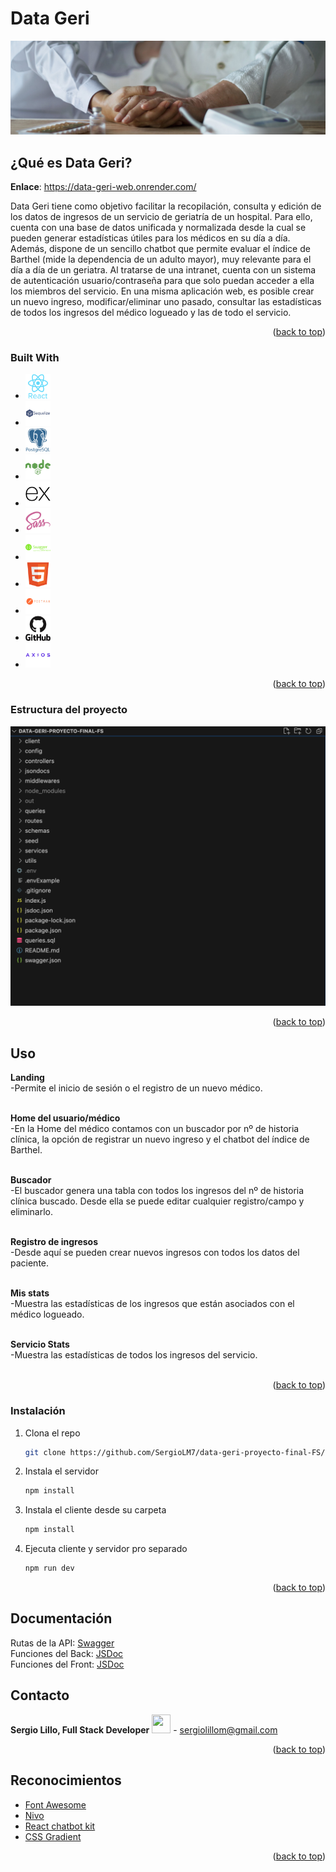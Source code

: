 <a id="readme-top"></a>
# Data Geri
<a href="https://data-geri-web.onrender.com/" target="_blank" align="center"/> <img src="https://github.com/SergioLM7/data-geri-proyecto-final-FS/blob/main/client/public/geriatrics-banner.jpg" alt="banner readme"/></a> 


<!-- ABOUT THE PROJECT -->
## ¿Qué es Data Geri?

**Enlace**: https://data-geri-web.onrender.com/

Data Geri tiene como objetivo facilitar la recopilación, consulta y edición de los datos de ingresos de un servicio de geriatría de un hospital. Para ello, cuenta con una base de datos unificada y normalizada desde la cual se pueden generar estadísticas útiles para los médicos en su día a día. Además, dispone de un sencillo chatbot que permite evaluar el índice de Barthel (mide la dependencia de un adulto mayor), muy relevante para el día a día de un geriatra. Al tratarse de una intranet, cuenta con un sistema de autenticación usuario/contraseña para que solo puedan acceder a ella los miembros del servicio. En una misma aplicación web, es posible crear un nuevo ingreso, modificar/eliminar uno pasado, consultar las estadísticas de todos los ingresos del médico logueado y las de todo el servicio.

<p align="right">(<a href="#readme-top">back to top</a>)</p>

### Built With

* <img src="https://github.com/devicons/devicon/blob/master/icons/react/react-original-wordmark.svg" title="React" alt="React" width="40" height="40"/>&nbsp;
* <img src="https://github.com/devicons/devicon/blob/master/icons/sequelize/sequelize-plain-wordmark.svg" title="Sequelize" alt="Sequelize" width="40" height="40"/>&nbsp;
* <img src="https://github.com/devicons/devicon/blob/master/icons/postgresql/postgresql-plain-wordmark.svg" title="PostgreSQL" alt="PostgreSQL" width="40" height="40"/>&nbsp;
* <img src="https://github.com/devicons/devicon/blob/master/icons/nodejs/nodejs-plain-wordmark.svg" title="Nodejs" alt="Nodejs" width="40" height="40"/>&nbsp;
* <img src="https://github.com/devicons/devicon/blob/master/icons/express/express-original.svg" title="express" alt="express" width="40" height="40"/>&nbsp;
* <img src="https://github.com/devicons/devicon/blob/master/icons/sass/sass-original.svg" title="SASS" alt="SASS" width="40" height="40"/>&nbsp;
* <img src="https://github.com/devicons/devicon/blob/master/icons/swagger/swagger-plain-wordmark.svg" title="Swagger" alt="Swagger" width="40" height="40"/>&nbsp;
* <img src="https://github.com/devicons/devicon/blob/master/icons/html5/html5-original.svg" title="HTML5" alt="HTML" width="40" height="40"/>&nbsp;
* <img src="https://github.com/devicons/devicon/blob/master/icons/postman/postman-original-wordmark.svg" title="postman" alt="postman" width="40" height="40"/>&nbsp;
* <img src="https://github.com/devicons/devicon/blob/master/icons/github/github-original-wordmark.svg" title="github" alt="github" width="40" height="40"/>&nbsp;
* <img src="https://github.com/devicons/devicon/blob/master/icons/axios/axios-plain-wordmark.svg" title="axios" alt="axios" width="40" height="40"/>&nbsp;

<p align="right">(<a href="#readme-top">back to top</a>)</p>

### Estructura del proyecto

![](https://github.com/SergioLM7/data-geri-proyecto-final-FS/blob/main/client/public/estructura-proyecto-data-geriOK.png)

<p align="right">(<a href="#readme-top">back to top</a>)</p>

## Uso

**Landing**
<br/>
  -Permite el inicio de sesión o el registro de un nuevo médico.
<br/>
![]()

**Home del usuario/médico**
<br/>
  -En la Home del médico contamos con un buscador por nº de historia clínica, la opción de registrar un nuevo ingreso y el chatbot del índice de Barthel.
<br/>
![]()

**Buscador**
<br/>
  -El buscador genera una tabla con todos los ingresos del nº de historia clínica buscado. Desde ella se puede editar cualquier registro/campo y eliminarlo.
<br/>
![]()

**Registro de ingresos**
<br/>
  -Desde aquí se pueden crear nuevos ingresos con todos los datos del paciente.
<br/>
![]()

**Mis stats**
<br/>
  -Muestra las estadísticas de los ingresos que están asociados con el médico logueado.
<br/>
![]()

**Servicio Stats**
<br/>
  -Muestra las estadísticas de todos los ingresos del servicio.
<br/>
![]()

<p align="right">(<a href="#readme-top">back to top</a>)</p>

<!-- GETTING STARTED -->
### Instalación

1. Clona el repo
   ```sh
   git clone https://github.com/SergioLM7/data-geri-proyecto-final-FS/
   ```
2. Instala el servidor
   ```sh
   npm install
   ```
2. Instala el cliente desde su carpeta
   ```sh
   npm install
   ```
3. Ejecuta cliente y servidor pro separado
   ```sh
   npm run dev
   ```

<p align="right">(<a href="#readme-top">back to top</a>)</p>


## Documentación 
Rutas de la API: [Swagger](https://data-geri.onrender.com/api-docs/)
<br>
Funciones del Back: [JSDoc](https://data-geri.onrender.com/api-jsdoc/)
<br>
Funciones del Front: [JSDoc](https://data-geri.web.onrender.com/jsondocs/)

<!-- CONTACT -->
## Contacto

**Sergio Lillo, Full Stack Developer**
<a href="https://www.linkedin.com/in/lillosergio/" target="_blank"> <img src="https://upload.wikimedia.org/wikipedia/commons/thumb/8/81/LinkedIn_icon.svg/1200px-LinkedIn_icon.svg.png" width=30px, height=30px/></a> - sergiolillom@gmail.com

<p align="right">(<a href="#readme-top">back to top</a>)</p>



<!-- ACKNOWLEDGMENTS -->
## Reconocimientos

* [Font Awesome](https://fontawesome.com)
* [Nivo](https://nivo.rocks)
* [React chatbot kit](https://fredrikoseberg.github.io/react-chatbot-kit-docs/)
* [CSS Gradient](https://cssgradient.io)

<p align="right">(<a href="#readme-top">back to top</a>)</p>
